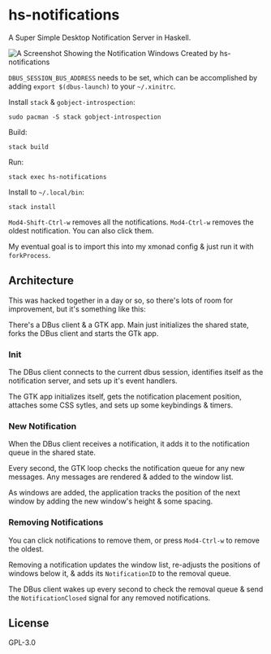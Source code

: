 # hs-notifications

A Super Simple Desktop Notification Server in Haskell.

![A Screenshot Showing the Notification Windows Created by hs-notifications](http://bugs.sleepanarchy.com/projects/hs-notifications/repository/revisions/master/entry/screenshot.png  "hs-notifications Screenshot")

`DBUS_SESSION_BUS_ADDRESS` needs to be set, which can be accomplished by adding
`export $(dbus-launch)` to your `~/.xinitrc`.


Install `stack` & `gobject-introspection`:

    sudo pacman -S stack gobject-introspection

Build:

    stack build

Run:

    stack exec hs-notifications

Install to `~/.local/bin`:

    stack install

`Mod4-Shift-Ctrl-w` removes all the notifications. `Mod4-Ctrl-w` removes the
oldest notification. You can also click them.

My eventual goal is to import this into my xmonad config & just run it with
`forkProcess`.



## Architecture

This was hacked together in a day or so, so there's lots of room for
improvement, but it's something like this:

There's a DBus client & a GTK app. Main just initializes the shared state,
forks the DBus client and starts the GTk app.

### Init

The DBus client connects to the current dbus session, identifies itself as the
notification server, and sets up it's event handlers.

The GTK app initializes itself, gets the notification placement position,
attaches some CSS sytles, and sets up some keybindings & timers.

### New Notification

When the DBus client receives a notification, it adds it to the notification
queue in the shared state.

Every second, the GTK loop checks the notification queue for any new messages.
Any messages are rendered & added to the window list.

As windows are added, the application tracks the position of the next window by
adding the new window's height & some spacing.

### Removing Notifications

You can click notifications to remove them, or press `Mod4-Ctrl-w` to remove
the oldest.

Removing a notification updates the window list, re-adjusts the positions of
windows below it, & adds its `NotificationID` to the removal queue.

The DBus client wakes up every second to check the removal queue & send the
`NotificationClosed` signal for any removed notifications.


## License

GPL-3.0
